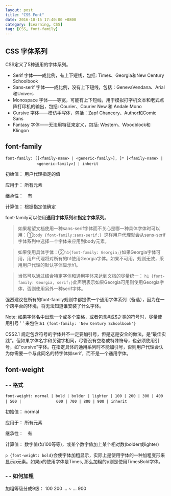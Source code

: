 ```yaml
---
layout: post
title: "CSS Font"
date: 2016-10-15 17:40:00 +0800
category: [Learning, CSS]
tag: [CSS, font-family]
---
```


## CSS 字体系列

CSS定义了5种通用的字体系列。

* Serif 字体——成比例，有上下短线，包括: Times、Georgia和New Century Schoolbook
* Sans-serif 字体——成比例，没有上下短线，包括：GenevaVendana、Arial和Univers
* Monospace 字体——等宽，可能有上下短线，用于模拟打字机文本和老式点阵打印机的输出，包括: Courier、Courier New 和 Andale Mono
* Cursive 字体——模仿手写体，包括：Zapf Chancery、Author和Comic Sans
* Fantasy 字体——无法用特征来定义，包括: Western、Woodblock和Klingon

## font-family

```font-family: [[<family-name> | <generic-family>], ]* [<family-name> | ```
&emsp;&emsp;&emsp;&emsp;&emsp;&emsp;&emsp;```<generic-family>] | inherit```

初始值： 用户代理指定的值

应用于： 所有元素

继承性：　有

计算值： 根据指定值确定

font-family可以使用**通用字体系列**和**指定字体系列**。

> 如果希望文档使用一种sans-serif字体而不关心是哪一种具体字体时可以用：①```body {font-family:sans-serif;} ```这样用户代理就会从sans-serif字体系列中选择一个字体来应用到body元素。

> 如果使用具体字体：②```h1{font-family: Georgia;}```如果Georgia字体可用，用户代理将对所有的h1使用Georgia字体。如果不可用，规则无效，采用用户代理的默认字体显示h1。

> 当然可以通过结合特定字体和通用字体来达到文档的尽量统一： ```h1 {font-family: Georgia, serif;}```此声明表示如果Georgia可用则使用Georgia字体，否则使用另外一种serif字体。

强烈建议在所有的font-family规则中都提供一个通用字体系列（备选），因为在一个跨平台的环境，将无法知道谁安装了什么字体。

Note: 如果字体名中出现一个或多个空格，或者包含#或$之类的符号时，尽量使用引号 ' ' 来包住:```h1 {font-family: 'New Century Schoolbook'}```

CSS2.1 规定包含符号的字体并不一定要加引号，但是这是安全的做法，是“最佳实践”。但如果字体名字和关键字相同，尽管没有空格或特殊符号，也必须使用引号，如"cursive"字体。在指定具体的通用系列时不能加引号，否则用户代理会认为你需要一个与此同名的特字体如serif，而不是一个通用字体。

## font-weight

### - - 格式

```font-weight: normal | bold | bolder | lighter | 100 | 200 | 300 | 400 | 500 | ```
&emsp;&emsp;&emsp;&emsp;&emsp;&emsp;&emsp;```600 | 700 | 800 | 900 | inherit```

初始值： normal

应用于： 所有元素

继承性：　有

计算值： 数字值(如100等等)，或某个数字值加上某个相对数(bolder或lighter)

```p {font-weight: bold}```会使字体加粗显示，实际上是使用字体的一种加粗变形来显示p元素。如果p的使用字体是Times, 那么加粗的p则是使用TimesBold字体。

### - - 如何加粗

加粗等级分成9级： 100 200 ... ~  ... 900 